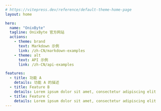 ```yaml
---
# https://vitepress.dev/reference/default-theme-home-page
layout: home

hero:
  name: "OnixByte"
  tagline: OnixByte 官方网站
  actions:
    - theme: brand
      text: Markdown 示例
      link: /zh-CN/markdown-examples
    - theme: alt
      text: API 示例
      link: /zh-CN/api-examples

features:
  - title: 功能 A
    details: 功能 A 的描述
  - title: Feature B
    details: Lorem ipsum dolor sit amet, consectetur adipiscing elit
  - title: Feature C
    details: Lorem ipsum dolor sit amet, consectetur adipiscing elit
---
```


